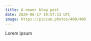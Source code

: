 ```yaml
---
title: A newer blog post
date: 2020-06-17 19:57:13 UTC
image: https://picsum.photos/400/400
---
```


Lorem ipsum
